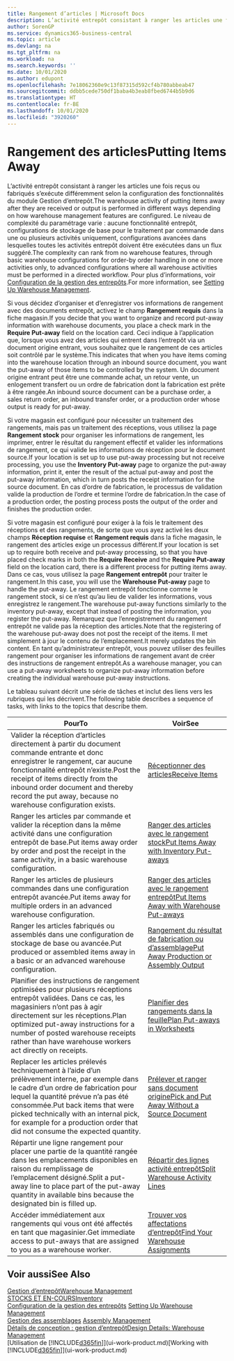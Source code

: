 ```yaml
---
title: Rangement d’articles | Microsoft Docs
description: L’activité entrepôt consistant à ranger les articles une fois reçus ou fabriqués s’exécute différemment selon la configuration des fonctionnalités du module Gestion d’entrepôt.
author: SorenGP
ms.service: dynamics365-business-central
ms.topic: article
ms.devlang: na
ms.tgt_pltfrm: na
ms.workload: na
ms.search.keywords: ''
ms.date: 10/01/2020
ms.author: edupont
ms.openlocfilehash: 7e18062360e9c13f87315d592cf4b780abbeab47
ms.sourcegitcommit: ddbb5cede750df1baba4b3eab8fbed6744b5b9d6
ms.translationtype: HT
ms.contentlocale: fr-BE
ms.lasthandoff: 10/01/2020
ms.locfileid: "3920260"
---
```

# <a name="putting-items-away"></a><span data-ttu-id="94c3e-103">Rangement des articles</span><span class="sxs-lookup"><span data-stu-id="94c3e-103">Putting Items Away</span></span>
<span data-ttu-id="94c3e-104">L’activité entrepôt consistant à ranger les articles une fois reçus ou fabriqués s’exécute différemment selon la configuration des fonctionnalités du module Gestion d’entrepôt.</span><span class="sxs-lookup"><span data-stu-id="94c3e-104">The warehouse activity of putting items away after they are received or output is performed in different ways depending on how warehouse management features are configured.</span></span> <span data-ttu-id="94c3e-105">Le niveau de complexité du paramétrage varie : aucune fonctionnalité entrepôt, configurations de stockage de base pour le traitement par commande dans une ou plusieurs activités uniquement, configurations avancées dans lesquelles toutes les activités entrepôt doivent être exécutées dans un flux suggéré.</span><span class="sxs-lookup"><span data-stu-id="94c3e-105">The complexity can rank from no warehouse features, through basic warehouse configurations for order-by order handling in one or more activities only, to advanced configurations where all warehouse activities must be performed in a directed workflow.</span></span> <span data-ttu-id="94c3e-106">Pour plus d’informations, voir [Configuration de la gestion des entrepôts](warehouse-setup-warehouse.md).</span><span class="sxs-lookup"><span data-stu-id="94c3e-106">For more information, see [Setting Up Warehouse Management](warehouse-setup-warehouse.md).</span></span>

<span data-ttu-id="94c3e-107">Si vous décidez d’organiser et d’enregistrer vos informations de rangement avec des documents entrepôt, activez le champ **Rangement requis** dans la fiche magasin.</span><span class="sxs-lookup"><span data-stu-id="94c3e-107">If you decide that you want to organize and record put-away information with warehouse documents, you place a check mark in the **Require Put-away** field on the location card.</span></span> <span data-ttu-id="94c3e-108">Ceci indique à l’application que, lorsque vous avez des articles qui entrent dans l’entrepôt via un document origine entrant, vous souhaitez que le rangement de ces articles soit contrôlé par le système.</span><span class="sxs-lookup"><span data-stu-id="94c3e-108">This indicates that when you have items coming into the warehouse location through an inbound source document, you want the put-away of those items to be controlled by the system.</span></span> <span data-ttu-id="94c3e-109">Un document origine entrant peut être une commande achat, un retour vente, un enlogement transfert ou un ordre de fabrication dont la fabrication est prête à être rangée.</span><span class="sxs-lookup"><span data-stu-id="94c3e-109">An inbound source document can be a purchase order, a sales return order, an inbound transfer order, or a production order whose output is ready for put-away.</span></span>  

<span data-ttu-id="94c3e-110">Si votre magasin est configuré pour nécessiter un traitement des rangements, mais pas un traitement des réceptions, vous utilisez la page **Rangement stock** pour organiser les informations de rangement, les imprimer, entrer le résultat du rangement effectif et valider les informations de rangement, ce qui valide les informations de réception pour le document source.</span><span class="sxs-lookup"><span data-stu-id="94c3e-110">If your location is set up to use put-away processing but not receive processing, you use the **Inventory Put-away** page to organize the put-away information, print it, enter the result of the actual put-away and post the put-away information, which in turn posts the receipt information for the source document.</span></span> <span data-ttu-id="94c3e-111">En cas d’ordre de fabrication, le processus de validation valide la production de l’ordre et termine l’ordre de fabrication.</span><span class="sxs-lookup"><span data-stu-id="94c3e-111">In the case of a production order, the posting process posts the output of the order and finishes the production order.</span></span>

<span data-ttu-id="94c3e-112">Si votre magasin est configuré pour exiger à la fois le traitement des réceptions et des rangements, de sorte que vous ayez activé les deux champs **Réception requise** et **Rangement requis** dans la fiche magasin, le rangement des articles exige un processus différent.</span><span class="sxs-lookup"><span data-stu-id="94c3e-112">If your location is set up to require both receive and put-away processing, so that you have placed check marks in both the **Require Receive** and the **Require Put-away** field on the location card, there is a different process for putting items away.</span></span> <span data-ttu-id="94c3e-113">Dans ce cas, vous utilisez la page **Rangement entrepôt** pour traiter le rangement.</span><span class="sxs-lookup"><span data-stu-id="94c3e-113">In this case, you will use the **Warehouse Put-away** page to handle the put-away.</span></span> <span data-ttu-id="94c3e-114">Le rangement entrepôt fonctionne comme le rangement stock, si ce n’est qu’au lieu de valider les informations, vous enregistrez le rangement.</span><span class="sxs-lookup"><span data-stu-id="94c3e-114">The warehouse put-away functions similarly to the inventory put-away, except that instead of posting the information, you register the put-away.</span></span> <span data-ttu-id="94c3e-115">Remarquez que l’enregistrement du rangement entrepôt ne valide pas la réception des articles.</span><span class="sxs-lookup"><span data-stu-id="94c3e-115">Note that the registering of the warehouse put-away does not post the receipt of the items.</span></span> <span data-ttu-id="94c3e-116">Il met simplement à jour le contenu de l’emplacement.</span><span class="sxs-lookup"><span data-stu-id="94c3e-116">It merely updates the bin content.</span></span> <span data-ttu-id="94c3e-117">En tant qu’administrateur entrepôt, vous pouvez utiliser des feuilles rangement pour organiser les informations de rangement avant de créer des instructions de rangement entrepôt.</span><span class="sxs-lookup"><span data-stu-id="94c3e-117">As a warehouse manager, you can use a put-away worksheets to organize put-away information before creating the individual warehouse put-away instructions.</span></span>

<span data-ttu-id="94c3e-118">Le tableau suivant décrit une série de tâches et inclut des liens vers les rubriques qui les décrivent.</span><span class="sxs-lookup"><span data-stu-id="94c3e-118">The following table describes a sequence of tasks, with links to the topics that describe them.</span></span>   

|<span data-ttu-id="94c3e-119">**Pour**</span><span class="sxs-lookup"><span data-stu-id="94c3e-119">**To**</span></span>|<span data-ttu-id="94c3e-120">**Voir**</span><span class="sxs-lookup"><span data-stu-id="94c3e-120">**See**</span></span>|  
|------------|-------------|  
|<span data-ttu-id="94c3e-121">Valider la réception d’articles directement à partir du document commande entrante et donc enregistrer le rangement, car aucune fonctionnalité entrepôt n’existe.</span><span class="sxs-lookup"><span data-stu-id="94c3e-121">Post the receipt of items directly from the inbound order document and thereby record the put away, because no warehouse configuration exists.</span></span>|[<span data-ttu-id="94c3e-122">Réceptionner des articles</span><span class="sxs-lookup"><span data-stu-id="94c3e-122">Receive Items</span></span>](warehouse-how-receive-items.md)|  
|<span data-ttu-id="94c3e-123">Ranger les articles par commande et valider la réception dans la même activité dans une configuration entrepôt de base.</span><span class="sxs-lookup"><span data-stu-id="94c3e-123">Put items away order by order and post the receipt in the same activity, in a basic warehouse configuration.</span></span>|[<span data-ttu-id="94c3e-124">Ranger des articles avec le rangement stock</span><span class="sxs-lookup"><span data-stu-id="94c3e-124">Put Items Away with Inventory Put-aways</span></span>](warehouse-how-to-put-items-away-with-inventory-put-aways.md)|  
|<span data-ttu-id="94c3e-125">Ranger les articles de plusieurs commandes dans une configuration entrepôt avancée.</span><span class="sxs-lookup"><span data-stu-id="94c3e-125">Put items away for multiple orders in an advanced warehouse configuration.</span></span>|[<span data-ttu-id="94c3e-126">Ranger des articles avec le rangement entrepôt</span><span class="sxs-lookup"><span data-stu-id="94c3e-126">Put Items Away with Warehouse Put-aways</span></span>](warehouse-how-to-put-items-away-with-warehouse-put-aways.md)|  
|<span data-ttu-id="94c3e-127">Ranger les articles fabriqués ou assemblés dans une configuration de stockage de base ou avancée.</span><span class="sxs-lookup"><span data-stu-id="94c3e-127">Put produced or assembled items away in a basic or an advanced warehouse configuration.</span></span>|[<span data-ttu-id="94c3e-128">Rangement du résultat de fabrication ou d’assemblage</span><span class="sxs-lookup"><span data-stu-id="94c3e-128">Put Away Production or Assembly Output</span></span>](warehouse-how-to-put-away-production-output.md)|
|<span data-ttu-id="94c3e-129">Planifier des instructions de rangement optimisées pour plusieurs réceptions entrepôt validées. Dans ce cas, les magasiniers n’ont pas à agir directement sur les réceptions.</span><span class="sxs-lookup"><span data-stu-id="94c3e-129">Plan optimized put-away instructions for a number of posted warehouse receipts rather than have warehouse workers act directly on receipts.</span></span>|[<span data-ttu-id="94c3e-130">Planifier des rangements dans la feuille</span><span class="sxs-lookup"><span data-stu-id="94c3e-130">Plan Put-aways in Worksheets</span></span>](warehouse-how-to-plan-put-aways-in-worksheets.md)|  
|<span data-ttu-id="94c3e-131">Replacer les articles prélevés techniquement à l’aide d’un prélèvement interne, par exemple dans le cadre d’un ordre de fabrication pour lequel la quantité prévue n’a pas été consommée.</span><span class="sxs-lookup"><span data-stu-id="94c3e-131">Put back items that were picked technically with an internal pick, for example for a production order that did not consume the expected quantity.</span></span>|[<span data-ttu-id="94c3e-132">Prélever et ranger sans document origine</span><span class="sxs-lookup"><span data-stu-id="94c3e-132">Pick and Put Away Without a Source Document</span></span>](warehouse-how-to-create-put-aways-from-internal-put-aways.md)|
|<span data-ttu-id="94c3e-133">Répartir une ligne rangement pour placer une partie de la quantité rangée dans les emplacements disponibles en raison du remplissage de l’emplacement désigné.</span><span class="sxs-lookup"><span data-stu-id="94c3e-133">Split a put-away line to place part of the put-away quantity in available bins because the designated bin is filled up.</span></span>|[<span data-ttu-id="94c3e-134">Répartir des lignes activité entrepôt</span><span class="sxs-lookup"><span data-stu-id="94c3e-134">Split Warehouse Activity Lines</span></span>](warehouse-how-to-split-warehouse-activity-lines.md)|
|<span data-ttu-id="94c3e-135">Accéder immédiatement aux rangements qui vous ont été affectés en tant que magasinier.</span><span class="sxs-lookup"><span data-stu-id="94c3e-135">Get immediate access to put-aways that are assigned to you as a warehouse worker.</span></span>|[<span data-ttu-id="94c3e-136">Trouver vos affectations d’entrepôt</span><span class="sxs-lookup"><span data-stu-id="94c3e-136">Find Your Warehouse Assignments</span></span>](warehouse-how-to-find-your-warehouse-assignments.md)|    

## <a name="see-also"></a><span data-ttu-id="94c3e-137">Voir aussi</span><span class="sxs-lookup"><span data-stu-id="94c3e-137">See Also</span></span>  
[<span data-ttu-id="94c3e-138">Gestion d’entrepôt</span><span class="sxs-lookup"><span data-stu-id="94c3e-138">Warehouse Management</span></span>](warehouse-manage-warehouse.md)  
[<span data-ttu-id="94c3e-139">STOCKS ET EN-COURS</span><span class="sxs-lookup"><span data-stu-id="94c3e-139">Inventory</span></span>](inventory-manage-inventory.md)  
<span data-ttu-id="94c3e-140">[Configuration de la gestion des entrepôts](warehouse-setup-warehouse.md)   </span><span class="sxs-lookup"><span data-stu-id="94c3e-140">[Setting Up Warehouse Management](warehouse-setup-warehouse.md)   </span></span>  
<span data-ttu-id="94c3e-141">[Gestion des assemblages](assembly-assemble-items.md)  </span><span class="sxs-lookup"><span data-stu-id="94c3e-141">[Assembly Management](assembly-assemble-items.md)  </span></span>  
[<span data-ttu-id="94c3e-142">Détails de conception : gestion d’entrepôt</span><span class="sxs-lookup"><span data-stu-id="94c3e-142">Design Details: Warehouse Management</span></span>](design-details-warehouse-management.md)  
<span data-ttu-id="94c3e-143">[Utilisation de [!INCLUDE[d365fin](includes/d365fin_md.md)]](ui-work-product.md)</span><span class="sxs-lookup"><span data-stu-id="94c3e-143">[Working with [!INCLUDE[d365fin](includes/d365fin_md.md)]](ui-work-product.md)</span></span>  
